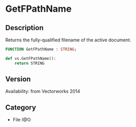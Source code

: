 # GetFPathName

## Description
Returns the fully-qualified filename of the active document.

```pascal
FUNCTION GetFPathName : STRING;
```

```python
def vs.GetFPathName():
    return STRING
```

## Version
Availability: from Vectorworks 2014

## Category
* File I@O

